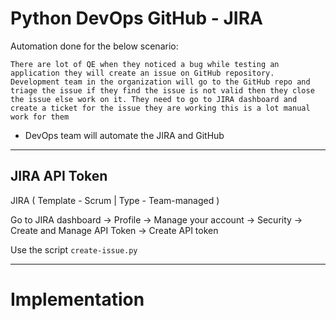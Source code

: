 # Python DevOps GitHub - JIRA               
           
Automation done for the below scenario:  
```
There are lot of QE when they noticed a bug while testing an application they will create an issue on GitHub repository. Development team in the organization will go to the GitHub repo and triage the issue if they find the issue is not valid then they close the issue else work on it. They need to go to JIRA dashboard and create a ticket for the issue they are working this is a lot manual work for them 
```
- DevOps team will automate the JIRA and GitHub

---
##  JIRA API Token

JIRA ( Template - Scrum | Type - Team-managed )

Go to JIRA dashboard -> Profile -> Manage your account -> Security -> Create and Manage API Token -> Create API token

Use the script `create-issue.py`

---
# Implementation

